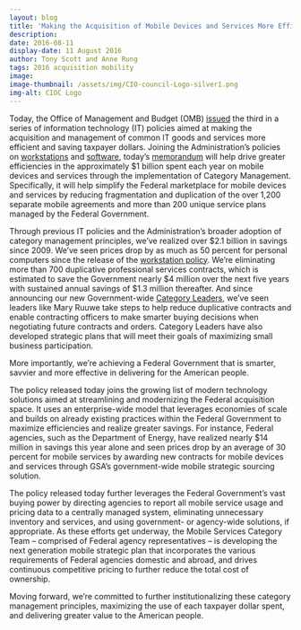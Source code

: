 ```yaml
---
layout: blog
title: 'Making the Acquisition of Mobile Devices and Services More Efficient'
description:
date: 2016-08-11
display-date: 11 August 2016
author: Tony Scott and Anne Rung
tags: 2016 acquisition mobility
image:
image-thumbnail: /assets/img/CIO-council-Logo-silver1.png
img-alt: CIOC Logo
---
```

Today, the Office of Management and Budget (OMB) [issued](https://www.whitehouse.gov/sites/default/files/omb/memoranda/2016/m_16_20.pdf) the third in a series of information technology (IT) policies aimed at making the acquisition and management of common IT goods and services more efficient and saving taxpayer dollars. Joining the Administration’s policies on [workstations](https://www.whitehouse.gov/blog/2015/10/16/improving-way-government-buys-it) and [software](https://www.whitehouse.gov/blog/2016/06/02/applying-category-management-principles-software-management-practices), today’s [memorandum](https://www.whitehouse.gov/sites/default/files/omb/memoranda/2016/m_16_20.pdf) will help drive greater efficiencies in the approximately $1 billion spent each year on mobile devices and services through the implementation of Category Management. Specifically, it will help simplify the Federal marketplace for mobile devices and services by reducing fragmentation and duplication of the over 1,200 separate mobile agreements and more than 200 unique service plans managed by the Federal Government.

Through previous IT policies and the Administration’s broader adoption of category management principles, we’ve realized over $2.1 billion in savings since 2009. We’ve seen prices drop by as much as 50 percent for personal computers since the release of the [workstation policy](https://www.whitehouse.gov/blog/2015/10/16/improving-way-government-buys-it). We’re eliminating more than 700 duplicative professional services contracts, which is estimated to save the Government nearly $4 million over the next five years with sustained annual savings of $1.3 million thereafter. And since announcing our new Government-wide [Category Leaders](https://www.whitehouse.gov/blog/2015/10/16/improving-way-government-buys-it), we’ve seen leaders like Mary Ruuwe take steps to help reduce duplicative contracts and enable contracting officers to make smarter buying decisions when negotiating future contracts and orders. Category Leaders have also developed strategic plans that will meet their goals of maximizing small business participation.

More importantly, we’re achieving a Federal Government that is smarter, savvier and more effective in delivering for the American people.

The policy released today joins the growing list of modern technology solutions aimed at streamlining and modernizing the Federal acquisition space. It uses an enterprise-wide model that leverages economies of scale and builds on already existing practices within the Federal Government to maximize efficiencies and realize greater savings. For instance, Federal agencies, such as the Department of Energy, have realized nearly $14 million in savings this year alone and seen prices drop by an average of 30 percent for mobile services by awarding new contracts for mobile devices and services through GSA’s government-wide mobile strategic sourcing solution.

The policy released today further leverages the Federal Government’s vast buying power by directing agencies to report all mobile service usage and pricing data to a centrally managed system, eliminating unnecessary inventory and services, and using government- or agency-wide solutions, if appropriate. As these efforts get underway, the Mobile Services Category Team – comprised of Federal agency representatives – is developing the next generation mobile strategic plan that incorporates the various requirements of Federal agencies domestic and abroad, and drives continuous competitive pricing to further reduce the total cost of ownership.

Moving forward, we’re committed to further institutionalizing these category management principles, maximizing the use of each taxpayer dollar spent, and delivering greater value to the American people.
